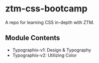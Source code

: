 # ztm-css-bootcamp

A repo for learning CSS in-depth with ZTM.

## Module Contents

- Typographix-v1: Design & Typography
- Typographix-v2: Utilizing Color
